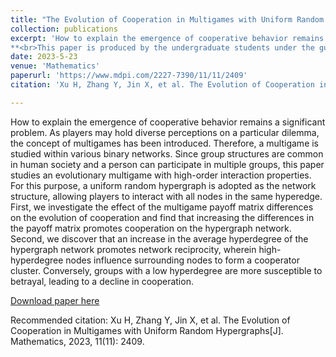 ```yaml
---
title: "The Evolution of Cooperation in Multigames with Uniform Random Hypergraphs"
collection: publications
excerpt: 'How to explain the emergence of cooperative behavior remains a significant problem. As players may hold diverse perceptions on a particular dilemma, the concept of multigames has been introduced. Therefore, a multigame is studied within various binary networks. Since group structures are common in human society and a person can participate in multiple groups, this paper studies an evolutionary multigame with high-order interaction properties.
**<br>This paper is produced by the undergraduate students under the guidance of the research group. I am the second corresponding author.**'
date: 2023-5-23
venue: 'Mathematics'
paperurl: 'https://www.mdpi.com/2227-7390/11/11/2409'
citation: 'Xu H, Zhang Y, Jin X, et al. The Evolution of Cooperation in Multigames with Uniform Random Hypergraphs[J]. Mathematics, 2023, 11(11): 2409.'

---
```

How to explain the emergence of cooperative behavior remains a significant problem. As players may hold diverse perceptions on a particular dilemma, the concept of multigames has been introduced. Therefore, a multigame is studied within various binary networks. Since group structures are common in human society and a person can participate in multiple groups, this paper studies an evolutionary multigame with high-order interaction properties. For this purpose, a uniform random hypergraph is adopted as the network structure, allowing players to interact with all nodes in the same hyperedge. First, we investigate the effect of the multigame payoff matrix differences on the evolution of cooperation and find that increasing the differences in the payoff matrix promotes cooperation on the hypergraph network. Second, we discover that an increase in the average hyperdegree of the hypergraph network promotes network reciprocity, wherein high-hyperdegree nodes influence surrounding nodes to form a cooperator cluster. Conversely, groups with a low hyperdegree are more susceptible to betrayal, leading to a decline in cooperation.

[Download paper here](/files/publications/math2023xu.pdf)

Recommended citation: Xu H, Zhang Y, Jin X, et al. The Evolution of Cooperation in Multigames with Uniform Random Hypergraphs[J]. Mathematics, 2023, 11(11): 2409.
